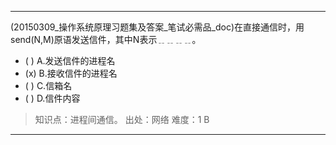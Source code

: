 ---
(20150309_操作系统原理习题集及答案_笔试必需品_doc)在直接通信时，用send(N,M)原语发送信件，其中N表示﹎﹎﹎﹎。
- ( ) A.发送信件的进程名 
- (x) B.接收信件的进程名 
- ( ) C.信箱名 
- ( ) D.信件内容

> 知识点：进程间通信。
> 出处：网络
> 难度：1
> B

---